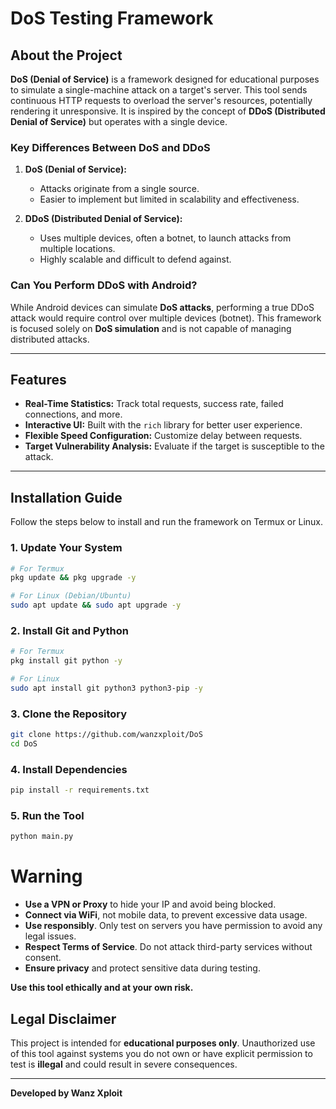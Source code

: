 
# DoS Testing Framework

## About the Project

**DoS (Denial of Service)** is a framework designed for educational purposes to simulate a single-machine attack on a target's server. This tool sends continuous HTTP requests to overload the server's resources, potentially rendering it unresponsive. It is inspired by the concept of **DDoS (Distributed Denial of Service)** but operates with a single device.  

### Key Differences Between DoS and DDoS
1. **DoS (Denial of Service):**  
   - Attacks originate from a single source.  
   - Easier to implement but limited in scalability and effectiveness.  

2. **DDoS (Distributed Denial of Service):**  
   - Uses multiple devices, often a botnet, to launch attacks from multiple locations.  
   - Highly scalable and difficult to defend against.  

### Can You Perform DDoS with Android?  
While Android devices can simulate **DoS attacks**, performing a true DDoS attack would require control over multiple devices (botnet). This framework is focused solely on **DoS simulation** and is not capable of managing distributed attacks.  

---

## Features
- **Real-Time Statistics:** Track total requests, success rate, failed connections, and more.  
- **Interactive UI:** Built with the `rich` library for better user experience.  
- **Flexible Speed Configuration:** Customize delay between requests.  
- **Target Vulnerability Analysis:** Evaluate if the target is susceptible to the attack.  

---

## Installation Guide

Follow the steps below to install and run the framework on Termux or Linux.

### 1. Update Your System
```bash
# For Termux
pkg update && pkg upgrade -y

# For Linux (Debian/Ubuntu)
sudo apt update && sudo apt upgrade -y
```

### 2. Install Git and Python
```bash
# For Termux
pkg install git python -y

# For Linux
sudo apt install git python3 python3-pip -y
```

### 3. Clone the Repository
```bash
git clone https://github.com/wanzxploit/DoS
cd DoS
```

### 4. Install Dependencies
```bash
pip install -r requirements.txt
```

### 5. Run the Tool
```bash
python main.py
```


# Warning

- **Use a VPN or Proxy** to hide your IP and avoid being blocked.
- **Connect via WiFi**, not mobile data, to prevent excessive data usage.
- **Use responsibly**. Only test on servers you have permission to avoid any legal issues.
- **Respect Terms of Service**. Do not attack third-party services without consent.
- **Ensure privacy** and protect sensitive data during testing.

**Use this tool ethically and at your own risk.**


## Legal Disclaimer

This project is intended for **educational purposes only**. Unauthorized use of this tool against systems you do not own or have explicit permission to test is **illegal** and could result in severe consequences.

---

**Developed by Wanz Xploit**
